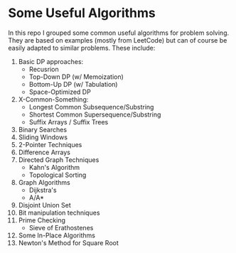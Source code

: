 # Some Useful Algorithms

In this repo I grouped some common useful algorithms for problem solving. They are based on examples (mostly from LeetCode) but can of course be easily adapted to similar problems. These include:

1. Basic DP approaches:
	- Recusrion
	- Top-Down DP (w/ Memoization)
	- Bottom-Up DP (w/ Tabulation)
	- Space-Optimized DP
2. X-Common-Something:
	- Longest Common Subsequence/Substring
	- Shortest Common Supersequence/Substring
	- Suffix Arrays / Suffix Trees
3. Binary Searches
4. Sliding Windows
5. 2-Pointer Techniques
6. Difference Arrays
7. Directed Graph Techniques
	- Kahn's Algorithm
	- Topological Sorting
8. Graph Algorithms
	- Dijkstra's
	- A/A*
9. Disjoint Union Set
10. Bit manipulation techniques 
11. Prime Checking 
	- Sieve of Erathostenes
12. Some In-Place Algorithms
13. Newton's Method for Square Root
